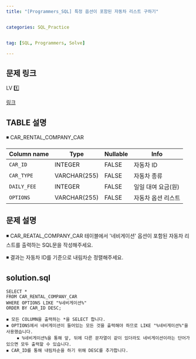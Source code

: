 ```yaml
---
title: "[Programmers_SQL] 특정 옵션이 포함된 자동차 리스트 구하기" 


categories: SQL_Practice


tag: [SQL, Programmers, Solve]

---
```


## 문제 링크

LV 1️⃣

[링크](https://school.programmers.co.kr/learn/courses/30/lessons/157343)

## TABLE 설명

◾ CAR_RENTAL_COMPANY_CAR

|Column name|Type|Nullable|Info|
|-|-|-|-|
|`CAR_ID`|INTEGER|FALSE|자동차 ID|
|`CAR_TYPE`|VARCHAR(255)|FALSE|자동차 종류|
|`DAILY_FEE`|INTEGER|FALSE|일일 대여 요금(원)|
|`OPTIONS`|VARCHAR(255)|FALSE|자동차 옵션 리스트|

## 문제 설명

◾ CAR_REATAL_COMPANY_CAR 테이블에서 '네비게이션' 옵션이 포함된 자동차 리스트를 출력하는 SQL문을 작성해주세요. 

◾ 결과는 자동차 ID를 기준으로 내림차순 정렬해주세요. 

## solution.sql
    SELECT *
    FROM CAR_RENTAL_COMPANY_CAR
    WHERE OPTIONS LIKE "%네비게이션%"
    ORDER BY CAR_ID DESC;

```
◾ 모든 COLUMN을 출력하는 *을 SELECT 합니다. 
◾ OPTIONS에서 네비게이션이 들어있는 모든 것을 출력해야 하므로 LIKE "%네비게이션%"을 사용했습니다.
    ▪ %네비게이션%을 통해 앞, 뒤에 다른 문자열이 같이 있더라도 네비게이션이라는 단어가 있으면 모두 출력할 수 있습니다. 
◾ CAR_ID를 통해 내림차순을 하기 위해 DESC를 추가합니다.    
```